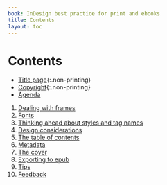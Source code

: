 ```yaml
---
book: InDesign best practice for print and ebooks
title: Contents
layout: toc
---
```


# Contents

*	[Title page](0-1-titlepage.html){:.non-printing}
*	[Copyright](0-2-copyright.html){:.non-printing}
*	[Agenda](0-4-agenda.html)

1.	[Dealing with frames](1-frames.html)
2.	[Fonts](2-fonts.html)
3.	[Thinking ahead about styles and tag names](3-styles.html)
4. 	[Design considerations](4-design.html)
5. 	[The table of contents](5-toc.html)
6. 	[Metadata](6-metadata.html)
7. 	[The cover](7-cover.html)
8. 	[Exporting to epub](8-export.html)
9. 	[Tips](9-tips.html)
10.	[Feedback](10-feedback.html)